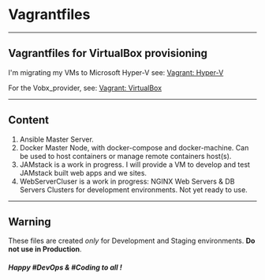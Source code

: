 # Vagrantfiles

----
## Vagrantfiles for VirtualBox provisioning 
I'm migrating my VMs to Microsoft Hyper-V see: [Vagrant: Hyper-V](https://www.vagrantup.com/docs/hyperv/)

For the Vobx_provider, see: [Vagrant: VirtualBox](https://www.vagrantup.com/docs/virtualbox/)

----
## Content
1. Ansible Master Server.
2. Docker Master Node, with docker-compose and docker-machine. Can be used to host containers or manage remote containers host(s).
3. JAMstack is a work in progress. I will provide a VM to develop and test JAMstack built web apps and we sites.
4. WebServerCluser is a work in progress: NGINX Web Servers & DB Servers Clusters for development environments. Not yet ready to use.

----
## Warning
These files are created *only* for Development and Staging environments. **Do not use in Production**.

##### Happy #DevOps & #Coding to all !
